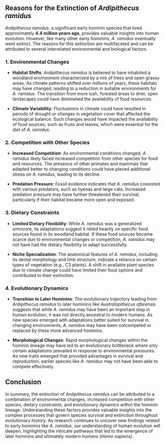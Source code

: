 ## Reasons for the Extinction of *Ardipithecus ramidus*

*Ardipithecus ramidus*, a significant early hominin species that lived approximately **4.4 million years ago**, provides valuable insights into human evolution. However, like many other early hominins, *A. ramidus* eventually went extinct. The reasons for this extinction are multifaceted and can be attributed to several interrelated environmental and biological factors.

### 1. Environmental Changes

- **Habitat Shifts**: *Ardipithecus ramidus* is believed to have inhabited a woodland environment characterized by a mix of trees and open grassy areas. As climate patterns shifted over millions of years, these habitats may have changed, leading to a reduction in suitable environments for *A. ramidus*. The transition from more lush, forested areas to drier, open landscapes could have diminished the availability of food resources.

- **Climate Variability**: Fluctuations in climate could have resulted in periods of drought or changes in vegetation cover that affected the ecological balance. Such changes would have impacted the availability of food sources, such as fruits and leaves, which were essential for the diet of *A. ramidus*.

### 2. Competition with Other Species

- **Increased Competition**: As environmental conditions changed, *A. ramidus* likely faced increased competition from other species for food and resources. The presence of other primates and mammals that adapted better to changing conditions could have placed additional stress on *A. ramidus*, leading to its decline.

- **Predation Pressure**: Fossil evidence indicates that *A. ramidus* coexisted with various predators, such as hyenas and large cats. Increased predation pressure may have further threatened their survival, particularly if their habitat became more open and exposed.

### 3. Dietary Constraints

- **Limited Dietary Flexibility**: While *A. ramidus* was a generalized omnivore, its adaptations suggest it relied heavily on specific food sources found in its woodland habitat. If these food sources became scarce due to environmental changes or competition, *A. ramidus* may not have had the dietary flexibility to adapt successfully.

- **Niche Specialization**: The anatomical features of *A. ramidus*, including its dental morphology and limb structure, indicate a reliance on certain types of vegetation (e.g., C3 plants). A shift in available plant species due to climate change could have limited their food options and contributed to their extinction.

### 4. Evolutionary Dynamics

- **Transition to Later Hominins**: The evolutionary trajectory leading from *Ardipithecus ramidus* to later hominins like *Australopithecus afarensis* suggests that while *A. ramidus* may have been an important step in human evolution, it was not directly ancestral to modern humans. As new species emerged with adaptations better suited for survival in changing environments, *A. ramidus* may have been outcompeted or replaced by these more advanced hominins.

- **Morphological Changes**: Rapid morphological changes within the hominin lineage may have led to an evolutionary bottleneck where only certain adaptations prevailed in response to environmental pressures. As new traits emerged that provided advantages in survival and reproduction, earlier species like *A. ramidus* may not have been able to compete effectively.

## Conclusion

In summary, the extinction of *Ardipithecus ramidus* can be attributed to a combination of environmental changes, increased competition with other species, dietary constraints, and evolutionary dynamics within the hominin lineage. Understanding these factors provides valuable insights into the complex processes that govern species survival and extinction throughout evolutionary history. As research continues to uncover new findings related to early hominins like *A. ramidus*, our understanding of human evolution will deepen, highlighting the intricate pathways that led to the emergence of later hominins and ultimately modern humans (*Homo sapiens*).

